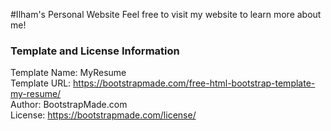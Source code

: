 #Ilham's Personal Website
Feel free to visit my website to learn more about me!

### Template and License Information
Template Name: MyResume  
Template URL: https://bootstrapmade.com/free-html-bootstrap-template-my-resume/  
Author: BootstrapMade.com  
License: https://bootstrapmade.com/license/  
